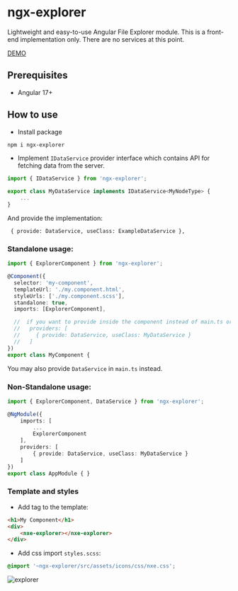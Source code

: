 # ngx-explorer

Lightweight and easy-to-use Angular File Explorer module.
This is a front-end implementation only. There are no services at this point.

[DEMO](https://artemnih.github.io/ngx-explorer/)

## Prerequisites

-   Angular 17+

## How to use

-   Install package

```bash
npm i ngx-explorer
```

-   Implement `IDataService` provider interface which contains API for fetching data from the server.

```Typescript
import { IDataService } from 'ngx-explorer';

export class MyDataService implements IDataService<MyNodeType> {
    ...
}
```

And provide the implementation:

```
 { provide: DataService, useClass: ExampleDataService },
```

### Standalone usage:

```Typescript
import { ExplorerComponent } from 'ngx-explorer';

@Component({
  selector: 'my-component',
  templateUrl: './my.component.html',
  styleUrls: ['./my.component.scss'],
  standalone: true,
  imports: [ExplorerComponent],

  //  if you want to provide inside the component instead of main.ts or mnodule
  //   providers: [
  //     { provide: DataService, useClass: MyDataService }
  //   ]
})
export class MyComponent {
```

You may also provide `DataService` in `main.ts` instead.

### Non-Standalone usage:

```Typescript
import { ExplorerComponent, DataService } from 'ngx-explorer';

@NgModule({
    imports: [
        ...
        ExplorerComponent
    ],
    providers: [
        { provide: DataService, useClass: MyDataService }
    ]
})
export class AppModule { }
```

### Template and styles

-   Add tag to the template:

```html
<h1>My Component</h1>
<div>
    <nxe-explorer></nxe-explorer>
</div>
```

-   Add css import `styles.scss`:

```scss
@import '~ngx-explorer/src/assets/icons/css/nxe.css';
```

![explorer](docs/ss.png)
